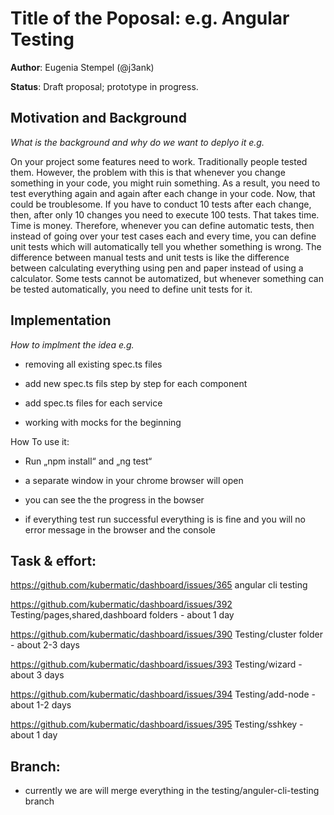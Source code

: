 # Title of the Poposal: e.g. **Angular Testing**

**Author**: Eugenia Stempel (@j3ank)

**Status**: Draft proposal; prototype in progress.


## Motivation and Background

*What is the background and why do we want to deplyo it e.g.*

On your project some features need to work. Traditionally people tested them. However, the problem with this is that whenever you change something in your code, you might ruin something. As a result, you need to test everything again and again after each change in your code. Now, that could be troublesome. If you have to conduct 10 tests after each change, then, after only 10 changes you need to execute 100 tests. That takes time. Time is money. Therefore, whenever you can define automatic tests, then instead of going over your test cases each and every time, you can define unit tests which will automatically tell you whether something is wrong. The difference between manual tests and unit tests is like the difference between calculating everything using pen and paper instead of using a calculator. Some tests cannot be automatized, but whenever something can be tested automatically, you need to define unit tests for it.


## Implementation

*How to implment the idea e.g.*

* removing all existing spec.ts files

* add new spec.ts fils step by step for each component 

* add spec.ts files for each service

* working with mocks for the beginning 


How To use it:

* Run „npm install“ and „ng test“

* a separate window in your chrome browser will open

* you can see the the progress in the bowser

* if everything test run successful everything is is fine and you will no error message in the browser and the console 


## Task & effort:

https://github.com/kubermatic/dashboard/issues/365 angular cli testing

https://github.com/kubermatic/dashboard/issues/392 Testing/pages,shared,dashboard folders - about 1 day

https://github.com/kubermatic/dashboard/issues/390 Testing/cluster folder - about 2-3 days

https://github.com/kubermatic/dashboard/issues/393 Testing/wizard - about 3 days

https://github.com/kubermatic/dashboard/issues/394 Testing/add-node -  about 1-2 days

https://github.com/kubermatic/dashboard/issues/395 Testing/sshkey - about 1 day


## Branch:

* currently we are will merge everything in the testing/anguler-cli-testing branch    

